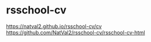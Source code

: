 # rsschool-cv
https://natval2.github.io/rsschool-cv/cv 
https://github.com/NatVal2/rsschool-cv/rsschool-cv-html

